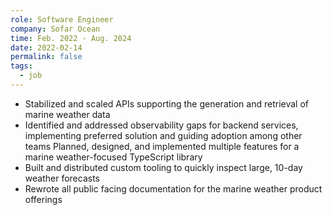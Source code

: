 ```yaml
---
role: Software Engineer
company: Sofar Ocean
time: Feb. 2022 - Aug. 2024
date: 2022-02-14
permalink: false
tags:
  - job
---
```


- Stabilized and scaled APIs supporting the generation and retrieval of marine weather data
- Identified and addressed observability gaps for backend services, implementing preferred solution and guiding adoption among other teams Planned, designed, and implemented multiple features for a marine weather-focused TypeScript library
- Built and distributed custom tooling to quickly inspect large, 10-day weather forecasts
- Rewrote all public facing documentation for the marine weather product offerings
